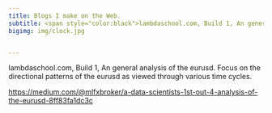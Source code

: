 ```yaml
---
title: Blogs I make on the Web.
subtitle: <span style="color:black">lambdaschool.com, Build 1, An general analysis of the eurusd. Focus on the directional patterns of the eurusd as viewed through various time cycles.</span>
bigimg: img/clock.jpg


---
```


lambdaschool.com, Build 1, An general analysis of the eurusd. Focus on the directional patterns of the eurusd as viewed through various time cycles.  

<https://medium.com/@mlfxbroker/a-data-scientists-1st-out-4-analysis-of-the-eurusd-8ff83fa1dc3c>
